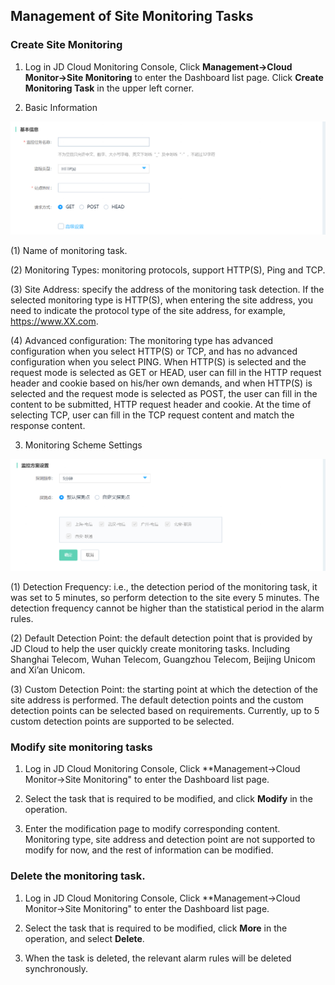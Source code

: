 ## Management of Site Monitoring Tasks
### Create Site Monitoring
1. Log in JD Cloud Monitoring Console, Click **Management->Cloud Monitor->Site Monitoring** to enter the Dashboard list page. Click **Create Monitoring Task** in the upper left corner.

2. Basic Information

![image](../../../../../image/Cloud-Monitor/site-monitoring/create-sitemonitoring.png)

(1) Name of monitoring task.

(2) Monitoring Types: monitoring protocols, support HTTP(S), Ping and TCP.

(3) Site Address: specify the address of the monitoring task detection. If the selected monitoring type is HTTP(S), when entering the site address, you need to indicate the protocol type of the site address, for example, https://www.XX.com.

(4) Advanced configuration: The monitoring type has advanced configuration when you select HTTP(S) or TCP, and has no advanced configuration when you select PING. When HTTP(S) is selected and the request mode is selected as GET or HEAD, user can fill in the HTTP request header and cookie based on his/her own demands, and when HTTP(S) is selected and the request mode is selected as POST, the user can fill in the content to be submitted, HTTP request header and cookie. At the time of selecting TCP, user can fill in the TCP request content and match the response content.

3. Monitoring Scheme Settings

![image](../../../../../image/Cloud-Monitor/site-monitoring/create-sitemonitoring2.png)

(1) Detection Frequency: i.e., the detection period of the monitoring task, it was set to 5 minutes, so perform detection to the site every 5 minutes. The detection frequency cannot be higher than the statistical period in the alarm rules.

(2) Default Detection Point: the default detection point that is provided by JD Cloud to help the user quickly create monitoring tasks. Including Shanghai Telecom, Wuhan Telecom, Guangzhou Telecom, Beijing Unicom and Xi’an Unicom.

(3) Custom Detection Point: the starting point at which the detection of the site address is performed. The default detection points and the custom detection points can be selected based on requirements. Currently, up to 5 custom detection points are supported to be selected.

### Modify site monitoring tasks
1. Log in JD Cloud Monitoring Console, Click **Management->Cloud Monitor->Site Monitoring" to enter the Dashboard list page.

2. Select the task that is required to be modified, and click **Modify** in the operation. 

3. Enter the modification page to modify corresponding content. Monitoring type, site address and detection point are not supported to modify for now, and the rest of information can be modified.

### Delete the monitoring task.
1. Log in JD Cloud Monitoring Console, Click **Management->Cloud Monitor->Site Monitoring" to enter the Dashboard list page.

2. Select the task that is required to be modified, click **More** in the operation, and select **Delete**.

3. When the task is deleted, the relevant alarm rules will be deleted synchronously.
